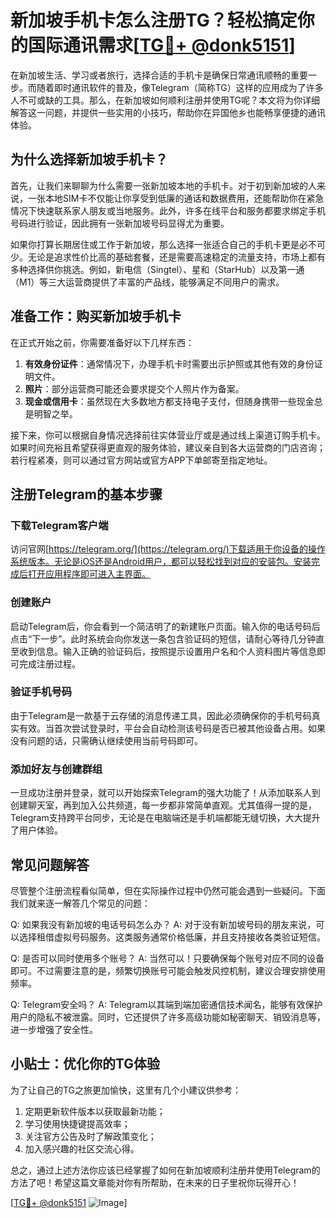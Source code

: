 # 新加坡手机卡怎么注册TG？轻松搞定你的国际通讯需求[[TG💪+ @donk5151](https://t.me/s/donk5151)]

在新加坡生活、学习或者旅行，选择合适的手机卡是确保日常通讯顺畅的重要一步。而随着即时通讯软件的普及，像Telegram（简称TG）这样的应用成为了许多人不可或缺的工具。那么，在新加坡如何顺利注册并使用TG呢？本文将为你详细解答这一问题，并提供一些实用的小技巧，帮助你在异国他乡也能畅享便捷的通讯体验。

## 为什么选择新加坡手机卡？

首先，让我们来聊聊为什么需要一张新加坡本地的手机卡。对于初到新加坡的人来说，一张本地SIM卡不仅能让你享受到低廉的通话和数据费用，还能帮助你在紧急情况下快速联系家人朋友或当地服务。此外，许多在线平台和服务都要求绑定手机号码进行验证，因此拥有一张新加坡号码显得尤为重要。

如果你打算长期居住或工作于新加坡，那么选择一张适合自己的手机卡更是必不可少。无论是追求性价比高的基础套餐，还是需要高速稳定的流量支持，市场上都有多种选择供你挑选。例如，新电信（Singtel）、星和（StarHub）以及第一通（M1）等三大运营商提供了丰富的产品线，能够满足不同用户的需求。

## 准备工作：购买新加坡手机卡

在正式开始之前，你需要准备好以下几样东西：

1. **有效身份证件**：通常情况下，办理手机卡时需要出示护照或其他有效的身份证明文件。
2. **照片**：部分运营商可能还会要求提交个人照片作为备案。
3. **现金或信用卡**：虽然现在大多数地方都支持电子支付，但随身携带一些现金总是明智之举。

接下来，你可以根据自身情况选择前往实体营业厅或是通过线上渠道订购手机卡。如果时间充裕且希望获得更直观的服务体验，建议亲自到各大运营商的门店咨询；若行程紧凑，则可以通过官方网站或官方APP下单邮寄至指定地址。

## 注册Telegram的基本步骤

### 下载Telegram客户端

访问官网[https://telegram.org/](https://telegram.org/)下载适用于你设备的操作系统版本。无论是iOS还是Android用户，都可以轻松找到对应的安装包。安装完成后打开应用程序即可进入主界面。

### 创建账户

启动Telegram后，你会看到一个简洁明了的新建账户页面。输入你的电话号码后点击“下一步”。此时系统会向你发送一条包含验证码的短信，请耐心等待几分钟直至收到信息。输入正确的验证码后，按照提示设置用户名和个人资料图片等信息即可完成注册过程。

### 验证手机号码

由于Telegram是一款基于云存储的消息传递工具，因此必须确保你的手机号码真实有效。当首次尝试登录时，平台会自动检测该号码是否已被其他设备占用。如果没有问题的话，只需确认继续使用当前号码即可。

### 添加好友与创建群组

一旦成功注册并登录，就可以开始探索Telegram的强大功能了！从添加联系人到创建聊天室，再到加入公共频道，每一步都非常简单直观。尤其值得一提的是，Telegram支持跨平台同步，无论是在电脑端还是手机端都能无缝切换，大大提升了用户体验。

## 常见问题解答

尽管整个注册流程看似简单，但在实际操作过程中仍然可能会遇到一些疑问。下面我们就来逐一解答几个常见的问题：

Q: 如果我没有新加坡的电话号码怎么办？
A: 对于没有新加坡号码的朋友来说，可以选择租借虚拟号码服务。这类服务通常价格低廉，并且支持接收各类验证短信。

Q: 是否可以同时使用多个账号？
A: 当然可以！只要确保每个账号对应不同的设备即可。不过需要注意的是，频繁切换账号可能会触发风控机制，建议合理安排使用频率。

Q: Telegram安全吗？
A: Telegram以其端到端加密通信技术闻名，能够有效保护用户的隐私不被泄露。同时，它还提供了许多高级功能如秘密聊天、销毁消息等，进一步增强了安全性。

## 小贴士：优化你的TG体验

为了让自己的TG之旅更加愉快，这里有几个小建议供参考：

1. 定期更新软件版本以获取最新功能；
2. 学习使用快捷键提高效率；
3. 关注官方公告及时了解政策变化；
4. 加入感兴趣的社区交流心得。

总之，通过上述方法你应该已经掌握了如何在新加坡顺利注册并使用Telegram的方法了吧！希望这篇文章能对你有所帮助，在未来的日子里祝你玩得开心！

[[TG💪+ @donk5151](https://t.me/s/donk5151) ![Image](https://i.postimg.cc/rwNCRYN7/Snipaste-2025-04-30-17-27-05.png)]